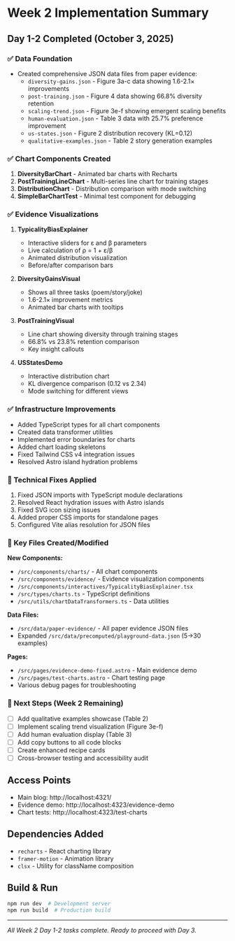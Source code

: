 # Week 2 Implementation Summary

## Day 1-2 Completed (October 3, 2025)

### ✅ Data Foundation
- Created comprehensive JSON data files from paper evidence:
  - `diversity-gains.json` - Figure 3a-c data showing 1.6-2.1× improvements
  - `post-training.json` - Figure 4 data showing 66.8% diversity retention
  - `scaling-trend.json` - Figure 3e-f showing emergent scaling benefits
  - `human-evaluation.json` - Table 3 data with 25.7% preference improvement
  - `us-states.json` - Figure 2 distribution recovery (KL=0.12)
  - `qualitative-examples.json` - Table 2 story generation examples

### ✅ Chart Components Created
1. **DiversityBarChart** - Animated bar charts with Recharts
2. **PostTrainingLineChart** - Multi-series line chart for training stages
3. **DistributionChart** - Distribution comparison with mode switching
4. **SimpleBarChartTest** - Minimal test component for debugging

### ✅ Evidence Visualizations
1. **TypicalityBiasExplainer**
   - Interactive sliders for ε and β parameters
   - Live calculation of ρ = 1 + ε/β
   - Animated distribution visualization
   - Before/after comparison bars

2. **DiversityGainsVisual**
   - Shows all three tasks (poem/story/joke)
   - 1.6-2.1× improvement metrics
   - Animated bar charts with tooltips

3. **PostTrainingVisual**
   - Line chart showing diversity through training stages
   - 66.8% vs 23.8% retention comparison
   - Key insight callouts

4. **USStatesDemo**
   - Interactive distribution chart
   - KL divergence comparison (0.12 vs 2.34)
   - Mode switching for different views

### ✅ Infrastructure Improvements
- Added TypeScript types for all chart components
- Created data transformer utilities
- Implemented error boundaries for charts
- Added chart loading skeletons
- Fixed Tailwind CSS v4 integration issues
- Resolved Astro island hydration problems

### 🔧 Technical Fixes Applied
1. Fixed JSON imports with TypeScript module declarations
2. Resolved React hydration issues with Astro islands
3. Fixed SVG icon sizing issues
4. Added proper CSS imports for standalone pages
5. Configured Vite alias resolution for JSON files

### 📍 Key Files Created/Modified

**New Components:**
- `/src/components/charts/` - All chart components
- `/src/components/evidence/` - Evidence visualization components
- `/src/components/interactives/TypicalityBiasExplainer.tsx`
- `/src/types/charts.ts` - TypeScript definitions
- `/src/utils/chartDataTransformers.ts` - Data utilities

**Data Files:**
- `/src/data/paper-evidence/` - All paper evidence JSON files
- Expanded `/src/data/precomputed/playground-data.json` (5→30 examples)

**Pages:**
- `/src/pages/evidence-demo-fixed.astro` - Main evidence demo
- `/src/pages/test-charts.astro` - Chart testing page
- Various debug pages for troubleshooting

### 🎯 Next Steps (Week 2 Remaining)
- [ ] Add qualitative examples showcase (Table 2)
- [ ] Implement scaling trend visualization (Figure 3e-f)
- [ ] Add human evaluation display (Table 3)
- [ ] Add copy buttons to all code blocks
- [ ] Create enhanced recipe cards
- [ ] Cross-browser testing and accessibility audit

## Access Points
- Main blog: http://localhost:4321/
- Evidence demo: http://localhost:4323/evidence-demo
- Chart tests: http://localhost:4323/test-charts

## Dependencies Added
- `recharts` - React charting library
- `framer-motion` - Animation library
- `clsx` - Utility for className composition

## Build & Run
```bash
npm run dev  # Development server
npm run build  # Production build
```

---

*All Week 2 Day 1-2 tasks complete. Ready to proceed with Day 3.*
